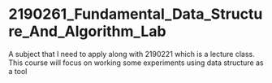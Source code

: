 # 2190261_Fundamental_Data_Structure_And_Algorithm_Lab
A subject that I need to apply along with 2190221 which is a lecture class. This course will focus on working some experiments using data structure as a tool
